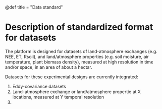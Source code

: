 @def title = "Data standard"

# Description of standardized format for datasets

The platform is designed for datasets of land-atmosphere exchanges (e.g. NEE, ET, Rsoil), and land/atmosphere properties (e.g. soil moisture, air temperature, plant biomass density), measured at high resolution in time and/or space, in an area of about a hectar.

Datasets for these experimental designs are currently integrated:
1. Eddy-covariance datasets  
1. Land-atmosphere exchange or land/atmosphere propertie at X locations, measured at Y temporal resolution
1. 
